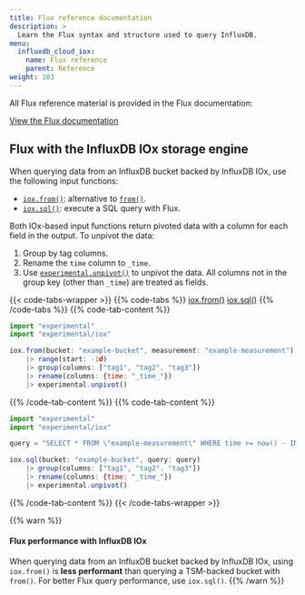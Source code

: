 ```yaml
---
title: Flux reference documentation
description: >
  Learn the Flux syntax and structure used to query InfluxDB.
menu:
  influxdb_cloud_iox:
    name: Flux reference
    parent: Reference
weight: 103
---
```


All Flux reference material is provided in the Flux documentation:

<a class="btn" href="/flux/v0.x/">View the Flux documentation</a>

## Flux with the InfluxDB IOx storage engine

When querying data from an InfluxDB bucket backed by InfluxDB IOx, use the following
input functions:

- [`iox.from()`](/flux/v0.x/stdlib/experimental/iox/from/): alternative to
  [`from()`](/flux/v0.x/stdlib/influxdata/influxdb/from/).
- [`iox.sql()`](/flux/v0.x/stdlib/experimental/iox/sql/): execute a SQL query
  with Flux.

Both IOx-based input functions return pivoted data with a column for each field
in the output. To unpivot the data:

1.  Group by tag columns.
2.  Rename the `time` column to `_time`.
3.  Use [`experimental.unpivot()`](/flux/v0.x/stdlib/experimental/unpivot/) to
    unpivot the data. All columns not in the group key (other than `_time`) are
    treated as fields.

{{< code-tabs-wrapper >}}
{{% code-tabs %}}
[iox.from()](#)
[iox.sql()](#)
{{% /code-tabs %}}
{{% code-tab-content %}}

```js
import "experimental"
import "experimental/iox"

iox.from(bucket: "example-bucket", measurement: "example-measurement")
    |> range(start: -1d)
    |> group(columns: ["tag1", "tag2". "tag3"])
    |> rename(columns: {time: "_time_"})
    |> experimental.unpivot()
```

{{% /code-tab-content %}}
{{% code-tab-content %}}

```js
import "experimental"
import "experimental/iox"

query = "SELECT * FROM \"example-measurement\" WHERE time >= now() - INTERVAL '1 day'"

iox.sql(bucket: "example-bucket", query: query)
    |> group(columns: ["tag1", "tag2". "tag3"])
    |> rename(columns: {time: "_time_"})
    |> experimental.unpivot()
```

{{% /code-tab-content %}}
{{< /code-tabs-wrapper >}}

{{% warn %}}
#### Flux performance with InfluxDB IOx

When querying data from an InfluxDB bucket backed by InfluxDB IOx, using `iox.from()`
is **less performant** than querying a TSM-backed bucket with `from()`.
For better Flux query performance, use `iox.sql()`.
{{% /warn %}}
